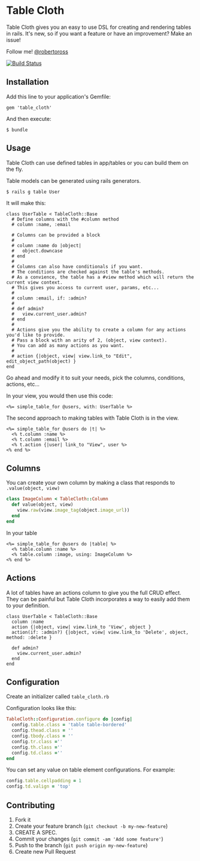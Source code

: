 # Table Cloth

Table Cloth gives you an easy to use DSL for creating and rendering tables in rails.
It's new, so if you want a feature or have an improvement? Make an issue!

Follow me! [@robertoross](http://twitter.com/robertoross)

[![Build Status](https://travis-ci.org/bobbytables/table_cloth.png)](https://travis-ci.org/bobbytables/table_cloth)

## Installation

Add this line to your application's Gemfile:

    gem 'table_cloth'

And then execute:

    $ bundle

## Usage

Table Cloth can use defined tables in app/tables or you can build them on the fly.

Table models can be generated using rails generators.

```
$ rails g table User
```

It will make this:

```
class UserTable < TableCloth::Base
  # Define columns with the #column method
  # column :name, :email

  # Columns can be provided a block
  #
  # column :name do |object|
  #   object.downcase
  # end
  #
  # Columns can also have conditionals if you want.
  # The conditions are checked against the table's methods.
  # As a convience, the table has a #view method which will return the current view context.
  # This gives you access to current user, params, etc...
  #
  # column :email, if: :admin?
  #
  # def admin?
  #   view.current_user.admin?
  # end
  #
  # Actions give you the ability to create a column for any actions you'd like to provide.
  # Pass a block with an arity of 2, (object, view context).
  # You can add as many actions as you want.
  #
  # action {|object, view| view.link_to "Edit", edit_object_path(object) }
end
```

Go ahead and modify it to suit your needs, pick the columns, conditions, actions, etc...

In your view, you would then use this code:
```
<%= simple_table_for @users, with: UserTable %>

```

The second approach to making tables with Table Cloth is in the view.

```
<%= simple_table_for @users do |t| %>
  <% t.column :name %>
  <% t.column :email %>
  <% t.action {|user| link_to "View", user %>
<% end %>
```

## Columns

You can create your own column by making a class that responds to ```.value(object, view)```

```ruby
class ImageColumn < TableCloth::Column
  def value(object, view)
    view.raw(view.image_tag(object.image_url))
  end
end
```

In your table
```
<%= simple_table_for @users do |table| %>
  <% table.column :name %>
  <% table.column :image, using: ImageColumn %>
<% end %>
```

## Actions

A lot of tables have an actions column to give you the full CRUD effect. They can be painful but Table Cloth incorporates a way to easily add them to your definition.

```
class UserTable < TableCloth::Base
  column :name
  action {|object, view| view.link_to 'View', object }
  action(if: :admin?) {|object, view| view.link_to 'Delete', object, method: :delete }

  def admin?
    view.current_user.admin?
  end
end
```


## Configuration

Create an initializer called ```table_cloth.rb```

Configuration looks like this:

```ruby
TableCloth::Configuration.configure do |config|
  config.table.class = 'table table-bordered'
  config.thead.class = ''
  config.tbody.class = ''
  config.tr.class =''
  config.th.class =''
  config.td.class =''
end
```

You can set any value on table element configurations. For example:

```ruby
config.table.cellpadding = 1
config.td.valign = 'top'
```

## Contributing

1. Fork it
2. Create your feature branch (`git checkout -b my-new-feature`)
3. CREATE A SPEC.
4. Commit your changes (`git commit -am 'Add some feature'`)
5. Push to the branch (`git push origin my-new-feature`)
6. Create new Pull Request